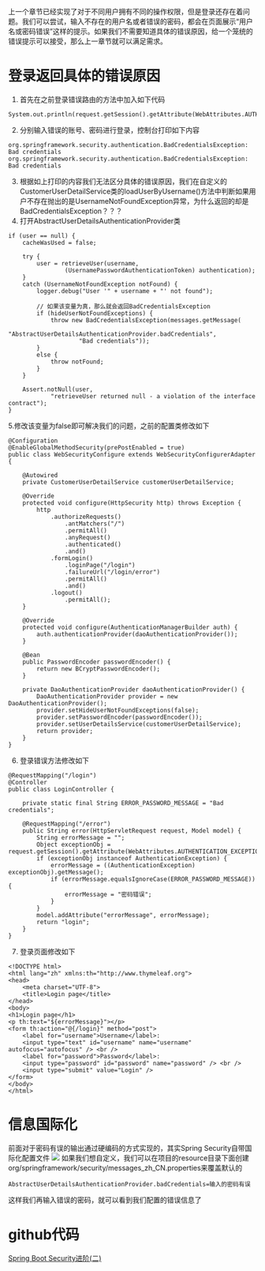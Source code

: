 上一个章节已经实现了对于不同用户拥有不同的操作权限，但是登录还存在着问题。我们可以尝试，输入不存在的用户名或者错误的密码，都会在页面展示“用户名或密码错误”这样的提示。如果我们不需要知道具体的错误原因，给一个笼统的错误提示可以接受，那么上一章节就可以满足需求。

# 登录返回具体的错误原因
1. 首先在之前登录错误路由的方法中加入如下代码
```
System.out.println(request.getSession().getAttribute(WebAttributes.AUTHENTICATION_EXCEPTION));
```
2. 分别输入错误的账号、密码进行登录，控制台打印如下内容
```
org.springframework.security.authentication.BadCredentialsException: Bad credentials
org.springframework.security.authentication.BadCredentialsException: Bad credentials
```
3. 根据如上打印的内容我们无法区分具体的错误原因，我们在自定义的CustomerUserDetailService类的loadUserByUsername()方法中判断如果用户不存在抛出的是UsernameNotFoundException异常，为什么返回的却是BadCredentialsException？？？
4. 打开AbstractUserDetailsAuthenticationProvider类
```
if (user == null) {
	cacheWasUsed = false;

	try {
		user = retrieveUser(username,
				(UsernamePasswordAuthenticationToken) authentication);
	}
	catch (UsernameNotFoundException notFound) {
		logger.debug("User '" + username + "' not found");
        
        // 如果该变量为真，那么就会返回BadCredentialsException
		if (hideUserNotFoundExceptions) {
			throw new BadCredentialsException(messages.getMessage(
					"AbstractUserDetailsAuthenticationProvider.badCredentials",
					"Bad credentials"));
		}
		else {
			throw notFound;
		}
	}

	Assert.notNull(user,
			"retrieveUser returned null - a violation of the interface contract");
}
```
5.修改该变量为false即可解决我们的问题，之前的配置类修改如下
```
@Configuration
@EnableGlobalMethodSecurity(prePostEnabled = true)
public class WebSecurityConfigure extends WebSecurityConfigurerAdapter {

    @Autowired
    private CustomerUserDetailService customerUserDetailService;

    @Override
    protected void configure(HttpSecurity http) throws Exception {
        http
            .authorizeRequests()
                .antMatchers("/")
                .permitAll()
                .anyRequest()
                .authenticated()
                .and()
            .formLogin()
                .loginPage("/login")
                .failureUrl("/login/error")
                .permitAll()
                .and()
            .logout()
                .permitAll();
    }

    @Override
    protected void configure(AuthenticationManagerBuilder auth) {
        auth.authenticationProvider(daoAuthenticationProvider());
    }

    @Bean
    public PasswordEncoder passwordEncoder() {
        return new BCryptPasswordEncoder();
    }

    private DaoAuthenticationProvider daoAuthenticationProvider() {
        DaoAuthenticationProvider provider = new DaoAuthenticationProvider();
        provider.setHideUserNotFoundExceptions(false);
        provider.setPasswordEncoder(passwordEncoder());
        provider.setUserDetailsService(customerUserDetailService);
        return provider;
    }
}
```
6. 登录错误方法修改如下
```
@RequestMapping("/login")
@Controller
public class LoginController {

    private static final String ERROR_PASSWORD_MESSAGE = "Bad credentials";

    @RequestMapping("/error")
    public String error(HttpServletRequest request, Model model) {
        String errorMessage = "";
        Object exceptionObj = request.getSession().getAttribute(WebAttributes.AUTHENTICATION_EXCEPTION);
        if (exceptionObj instanceof AuthenticationException) {
            errorMessage = ((AuthenticationException) exceptionObj).getMessage();
            if (errorMessage.equalsIgnoreCase(ERROR_PASSWORD_MESSAGE)) {
                errorMessage = "密码错误";
            }
        }
        model.addAttribute("errorMessage", errorMessage);
        return "login";
    }
}
```
7. 登录页面修改如下
```
<!DOCTYPE html>
<html lang="zh" xmlns:th="http://www.thymeleaf.org">
<head>
    <meta charset="UTF-8">
    <title>Login page</title>
</head>
<body>
<h1>Login page</h1>
<p th:text="${errorMessage}"></p>
<form th:action="@{/login}" method="post">
    <label for="username">Username</label>:
    <input type="text" id="username" name="username" autofocus="autofocus" /> <br />
    <label for="password">Password</label>:
    <input type="password" id="password" name="password" /> <br />
    <input type="submit" value="Login" />
</form>
</body>
</html>
```

# 信息国际化
前面对于密码有误的输出通过硬编码的方式实现的，其实Spring Security自带国际化配置文件
![](https://mdsystem.oss-cn-hangzhou.aliyuncs.com/blog/%E4%BC%81%E4%B8%9A%E5%BE%AE%E4%BF%A1%E6%88%AA%E5%9B%BE_230da13e-57ed-4fb0-b64f-0be8c304a913.png)
如果我们想自定义，我们可以在项目的resource目录下面创建org/springframework/security/messages_zh_CN.properties来覆盖默认的
```
AbstractUserDetailsAuthenticationProvider.badCredentials=输入的密码有误
```
这样我们再输入错误的密码，就可以看到我们配置的错误信息了

# github代码
[Spring Boot Security进阶(二)](https://github.com/a601942905git/boot-example/tree/master/boot-example-security3)